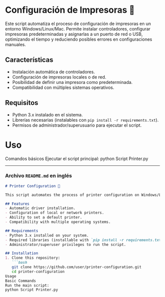 # Configuración de Impresoras 🚀  

Este script automatiza el proceso de configuración de impresoras en un entorno Windows/Linux/Mac. Permite instalar controladores, configurar impresoras predeterminadas y asignarlas a un puerto de red o USB, optimizando el tiempo y reduciendo posibles errores en configuraciones manuales.  

## Características  
- Instalación automática de controladores.  
- Configuración de impresoras locales o de red.  
- Posibilidad de definir una impresora como predeterminada.  
- Compatibilidad con múltiples sistemas operativos.  

## Requisitos  
- Python 3.x instalado en el sistema.  
- Librerías necesarias (instalables con `pip install -r requirements.txt`).  
- Permisos de administrador/superusuario para ejecutar el script.  
# Uso
Comandos básicos
Ejecutar el script principal:
python Script Printer.py


---

### Archivo `README.md` en inglés  

```markdown
# Printer Configuration 🚀  

This script automates the process of printer configuration on Windows/Linux/Mac environments. It allows driver installation, setting up default printers, and assigning them to a network or USB port, saving time and reducing manual configuration errors.  

## Features  
- Automatic driver installation.  
- Configuration of local or network printers.  
- Ability to set a default printer.  
- Compatibility with multiple operating systems.  

## Requirements  
- Python 3.x installed on your system.  
- Required libraries (installable with `pip install -r requirements.txt`).  
- Administrator/superuser privileges to run the script.  

## Installation  
1. Clone this repository:  
   ```bash  
   git clone https://github.com/user/printer-configuration.git  
   cd printer-configuration  
Usage
Basic Commands
Run the main script:
python Script Printer.py  



